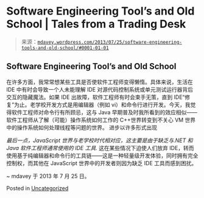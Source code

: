 <!--yml

category: 未分类

date: 2024-05-18 06:21:55

-->

# Software Engineering Tool’s and Old School | Tales from a Trading Desk

> 来源：[`mdavey.wordpress.com/2013/07/25/software-engineering-tools-and-old-school/#0001-01-01`](https://mdavey.wordpress.com/2013/07/25/software-engineering-tools-and-old-school/#0001-01-01)

## Software Engineering Tool’s and Old School

在许多方面，我常常想某些工具是否使软件工程师变得懒惰。具体来说，生活在 IDE 中有时会导致一个人未能理解 IDE 对源代码控制系统或单元测试运行器背后交互的隐藏魔法。如果 IDE 出故障，软件工程师有时会束手无策，直到 IDE“修复”为止。老学校开发方式是用编辑器（例如 vi）和命令行进行开发。今天，我觉得软件工程师对命令行有所顾忌，这与 Java 早期普及时我所看到的效应相似——软件工程师从了解（可能）操作系统如何工作的 C++世界转变到不关心 VM 世界中的操作系统如何处理线程等问题的世界。 进步以许多形式出现

*最后一点，JavaScript 世界与老学校时代相对应，这主要是由于缺乏与.NET 和 Java 软件工程师通常使用的 IDE 工具.* 这在某些情况下迫使人们放弃 IDE，转而使用基于纯编辑器和命令行的工具链——这是一种轻量级开发体验，同时拥有完全控制权，而其他在 JavaScript 世界中的开发者则因为缺乏 IDE 工具而感到困扰。

~ mdavey 于 2013 年 7 月 25 日。

Posted in [Uncategorized](https://mdavey.wordpress.com/category/uncategorized/)
